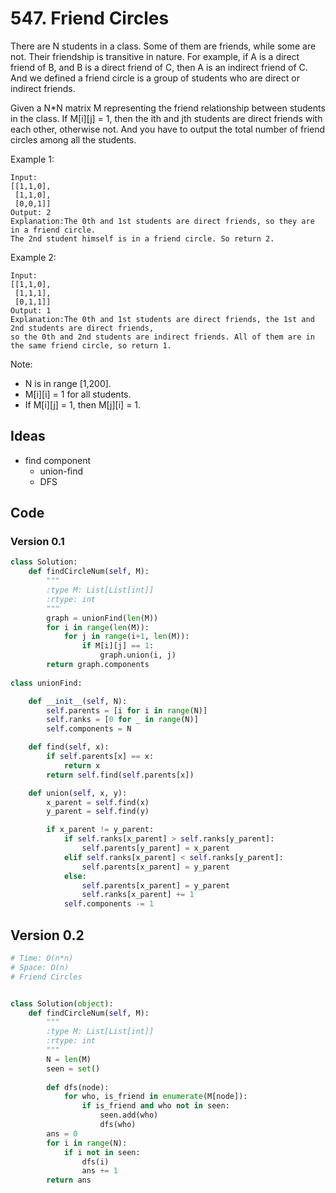 # 547. Friend Circles


There are N students in a class. Some of them are friends, while some are not. Their friendship is transitive in nature. For example, if A is a direct friend of B, and B is a direct friend of C, then A is an indirect friend of C. And we defined a friend circle is a group of students who are direct or indirect friends.

Given a N*N matrix M representing the friend relationship between students in the class. If M[i][j] = 1, then the ith and jth students are direct friends with each other, otherwise not. And you have to output the total number of friend circles among all the students.


Example 1:

```
Input: 
[[1,1,0],
 [1,1,0],
 [0,0,1]]
Output: 2
Explanation:The 0th and 1st students are direct friends, so they are in a friend circle. 
The 2nd student himself is in a friend circle. So return 2.
```

Example 2:

```
Input: 
[[1,1,0],
 [1,1,1],
 [0,1,1]]
Output: 1
Explanation:The 0th and 1st students are direct friends, the 1st and 2nd students are direct friends, 
so the 0th and 2nd students are indirect friends. All of them are in the same friend circle, so return 1.
```

Note:

* N is in range [1,200].
* M[i][i] = 1 for all students.
* If M[i][j] = 1, then M[j][i] = 1.


## Ideas

* find component 
	* union-find 
	* DFS   

## Code 

### Version 0.1

``` python
class Solution:
    def findCircleNum(self, M):
        """
        :type M: List[List[int]]
        :rtype: int
        """
        graph = unionFind(len(M))
        for i in range(len(M)):
            for j in range(i+1, len(M)):
                if M[i][j] == 1:
                    graph.union(i, j)
        return graph.components
    
class unionFind:

    def __init__(self, N):
        self.parents = [i for i in range(N)]
        self.ranks = [0 for _ in range(N)]
        self.components = N

    def find(self, x):
        if self.parents[x] == x:
            return x 
        return self.find(self.parents[x])

    def union(self, x, y):
        x_parent = self.find(x)
        y_parent = self.find(y)

        if x_parent != y_parent:
            if self.ranks[x_parent] > self.ranks[y_parent]:
                self.parents[y_parent] = x_parent
            elif self.ranks[x_parent] < self.ranks[y_parent]:
                self.parents[x_parent] = y_parent
            else:
                self.parents[x_parent] = y_parent
                self.ranks[x_parent] += 1
            self.components -= 1
```

## Version 0.2

``` python
# Time: O(n*n)
# Space: O(n)
# Friend Circles


class Solution(object):
    def findCircleNum(self, M):
        """
        :type M: List[List[int]]
        :rtype: int
        """
        N = len(M)
        seen = set()
        
        def dfs(node):
            for who, is_friend in enumerate(M[node]):
                if is_friend and who not in seen:
                    seen.add(who)
                    dfs(who)
        ans = 0
        for i in range(N):
            if i not in seen:
                dfs(i)
                ans += 1
        return ans 
```
